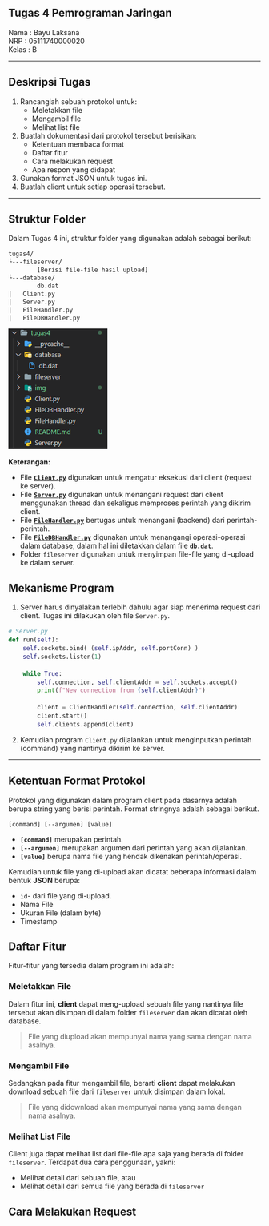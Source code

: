 ## Tugas 4 Pemrograman Jaringan

Nama  : Bayu Laksana<br>
NRP   : 05111740000020<br>
Kelas : B

----

## Deskripsi Tugas

1. Rancanglah sebuah protokol untuk:
    + Meletakkan file
    + Mengambil file
    + Melihat list file
2. Buatlah dokumentasi dari protokol tersebut berisikan:
    + Ketentuan membaca format
    + Daftar fitur
    + Cara melakukan request
    + Apa respon yang didapat
3. Gunakan format JSON untuk tugas ini.
4. Buatlah client untuk setiap operasi tersebut.

----

## Struktur Folder

Dalam Tugas 4 ini, struktur folder yang digunakan adalah sebagai berikut:
```
tugas4/
└---fileserver/
        [Berisi file-file hasil upload]
└---database/
        db.dat
|   Client.py
|   Server.py
|   FileHandler.py
|   FileDBHandler.py
```

![](img/folder_structure.png)

**Keterangan:**

- File [**`Client.py`**](Client.py) digunakan untuk mengatur eksekusi dari client (request ke server).
- File [**`Server.py`**](Server.py) digunakan untuk menangani request dari client menggunakan thread dan sekaligus memproses perintah yang dikirim client.
- File [**`FileHandler.py`**](FileHandler.py) bertugas untuk menangani (backend) dari perintah-perintah.
- File [**`FileDBHandler.py`**](FileDBHandler.py) digunakan untuk menangangi operasi-operasi dalam database, dalam hal ini diletakkan dalam file **`db.dat`**.
- Folder `fileserver` digunakan untuk menyimpan file-file yang di-upload ke dalam server.

## Mekanisme Program

1. Server harus dinyalakan terlebih dahulu agar siap menerima request dari client. Tugas ini dilakukan oleh file `Server.py`.
```py
# Server.py
def run(self):
    self.sockets.bind( (self.ipAddr, self.portConn) )
    self.sockets.listen(1)

    while True:
        self.connection, self.clientAddr = self.sockets.accept()
        print(f"New connection from {self.clientAddr}")
        
        client = ClientHandler(self.connection, self.clientAddr)
        client.start()
        self.clients.append(client)
```

2. Kemudian program `Client.py` dijalankan untuk menginputkan perintah (command) yang nantinya dikirim ke server.

----

## Ketentuan Format Protokol

Protokol yang digunakan dalam program client pada dasarnya adalah berupa string yang berisi perintah. Format stringnya adalah sebagai berikut.

```
[command] [--argumen] [value]
```

- **`[command]`** merupakan perintah.
- **`[--argumen]`** merupakan argumen dari perintah yang akan dijalankan.
- **`[value]`** berupa nama file yang hendak dikenakan perintah/operasi.

Kemudian untuk file yang di-upload akan dicatat beberapa informasi dalam bentuk **JSON** berupa:

- `id`- dari file yang di-upload.
- Nama File
- Ukuran File (dalam byte)
- Timestamp

## Daftar Fitur

Fitur-fitur yang tersedia dalam program ini adalah:

### Meletakkan File

Dalam fitur ini, **client** dapat meng-upload sebuah file yang nantinya file tersebut akan disimpan di dalam folder `fileserver` dan akan dicatat oleh database.

> File yang diupload akan mempunyai nama yang sama dengan nama asalnya.

### Mengambil File

Sedangkan pada fitur mengambil file, berarti **client** dapat melakukan download sebuah file dari `fileserver` untuk disimpan dalam lokal.

> File yang didownload akan mempunyai nama yang sama dengan nama asalnya.


### Melihat List File

Client juga dapat melihat list dari file-file apa saja yang berada di folder `fileserver`. Terdapat dua cara penggunaan, yakni:

- Melihat detail dari sebuah file, atau
- Melihat detail dari semua file yang berada di `fileserver`

## Cara Melakukan Request